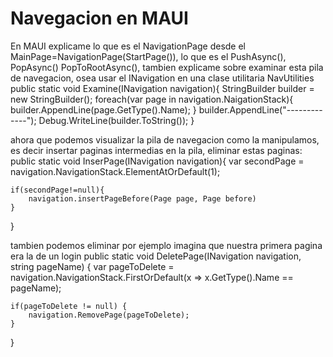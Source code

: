 # Navegacion en MAUI


En MAUI explicame lo que es el NavigationPage desde el MainPage=NavigationPage(StartPage()), lo que es el PushAsync(), PopAsync() PopToRootAsync(),
tambien explicame sobre examinar esta pila de navegacion, osea usar el INavigation en una clase utilitaria NavUtilities
public static void Examine(INavigation navigation){
    StringBuilder builder = new StringBuilder();
    foreach(var page in navigation.NaigationStack){
        builder.AppendLine(page.GetType().Name);
    }
    builder.AppendLine("-------------");
    Debug.WriteLine(builder.ToString());
}

ahora que podemos visualizar la pila de navegacion como la manipulamos, es decir insertar paginas intermedias en la pila, eliminar estas paginas:
public static void InserPage(INavigation navigation){
    var secondPage = navigation.NavigationStack.ElementAtOrDefault(1);

    if(secondPage!=null){
        navigation.insertPageBefore(Page page, Page before)
    }
}

tambien podemos eliminar por ejemplo imagina que nuestra primera pagina era la de un login
public static void DeletePage(INavigation navigation, string pageName) {
    var pageToDelete = navigation.NavigationStack.FirstOrDefault(x => x.GetType().Name == pageName);

    if(pageToDelete != null) {
        navigation.RemovePage(pageToDelete);
    }
}


